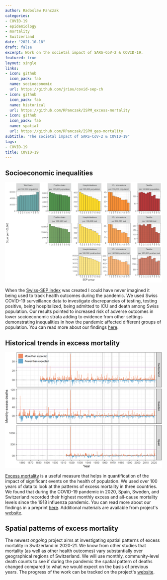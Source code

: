 ```yaml
---
author: Radoslaw Panczak
categories:
- COVID-19
- epidemiology
- mortality
- Switzerland
date: "2021-10-18"
draft: false
excerpt: Work on the societal impact of SARS-CoV-2 & COVID-19.
featured: true
layout: single
links:
- icon: github
  icon_pack: fab
  name: socioeconomic
  url: https://github.com/jriou/covid-sep-ch
- icon: github
  icon_pack: fab
  name: historical
  url: https://github.com/RPanczak/ISPM_excess-mortality
- icon: github
  icon_pack: fab
  name: spatial
  url: https://github.com/RPanczak/ISPM_geo-mortality
subtitle: "The societal impact of SARS-CoV-2 & COVID-19"
tags:
- COVID-19
title: COVID-19
---
```


## Socioeconomic inequalities 

![Cascade frequencies (figure 2 from paper)](sep.png)

When the [Swiss-SEP index](../swisssep/) was created I could have never imagined it being used to track health outcomes during the pandemic. We used Swiss COVID-19 surveillance data to investigate discrepancies of testing, testing positive, being hospitalized, being admitted to ICU and death among Swiss population. Our results pointed to increased risk of adverse outcomes in lower socioeconomic strata adding to evidence from other settings demonstrating inequalities in how the pandemic affected different groups of population. You can read more about our findings [here](https://doi.org/10.1016/S2468-2667(21)00160-2).  

## Historical trends in excess mortality

![Monthly excess (figure 1 from paper)](excess.png)

[Excess mortality](https://ourworldindata.org/excess-mortality-covid) is a useful measure that helps in quantification of the impact of significant events on the health of population. We used over 100 years of data to look at the patterns of excess mortality in three countries. We found that during the COVID-19 pandemic in 2020, Spain, Sweden, and Switzerland recorded their highest monthly excess and all-cause mortality levels since the 1918 influenza pandemic. You can read more about our findings in a preprint [here](https://doi.org/10.1101/2021.08.12.21261825). Additional materials are available from project's [website](https://rpanczak.github.io/ISPM_excess-mortality/).  

## Spatial patterns of excess mortality

The newest *ongoing* project aims at investigating spatial patterns of excess mortality in Switzerland in 2020-21. We know from other studies that mortality (as well as other health outcomes) vary substantially over geographical regions of Switzerland. We will use monthly, community-level death counts to see if during the pandemic the spatial pattern of deaths changed compared to what we would expect on the basis of previous years. The progress of the work can be tracked on the project's [website](https://rpanczak.github.io/ISPM_geo-mortality/). 